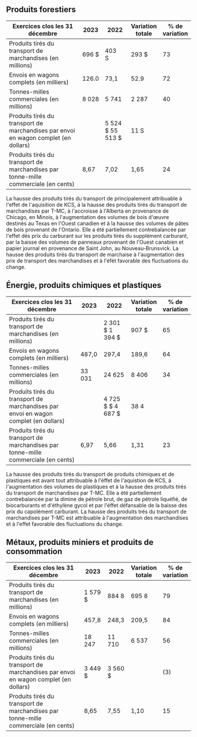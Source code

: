 ## Produits forestiers

| Exercices clos les 31 décembre                                                      | 2023   | 2022               | Variation<br>totale | % de<br>variation |
|-------------------------------------------------------------------------------------|--------|--------------------|---------------------|-------------------|
| Produits tirés du transport de marchandises (en millions)                           | 696 \$ | 403<br>S           | 293 \$              | 73                |
| Envois en wagons complets (en milliers)                                             | 126.0  | 73,1               | 52.9                | 72                |
| Tonnes-milles commerciales (en millions)                                            | 8 028  | 5 741              | 2 287               | 40                |
| Produits tirés du transport de marchandises par envoi en wagon complet (en dollars) |        | 5 524 \$ 55 513 \$ | 11 S                |                   |
| Produits tirés du transport de marchandises par tonne-mille commerciale (en cents)  | 8,67   | 7,02               | 1,65                | 24                |

La hausse des produits tirés du transport de principalement attribuable à l'effet de l'aquisition de KCS, à la hausse des produits tirés du transport de marchandises par T-MC, à l'accroisse à l'Alberta en provenance de Chicago, en Minois, à l'augmentation des volumes de bois d'œuvre destinés au Texas en l'Ouest canadien et à la hausse des volumes de pâtes de bois provenant de l'Ontario. Elle a été partiellement contrebalancée par l'effet dés prix du carburant sur les produits tirés du supplément carburant, par la baisse des volumes de panneaux provenant de l'Ouest canabien et papier journal en provenance de Saint John, au Nouveau-Brunsvick. La hausse des produits tirés du transport de marchaise à l'augmentation des prix de transport des marchandises et à l'éfét favorable des fluctuations du change.

## Énergie, produits chimiques et plastiques

| Exercices clos les 31 décembre                                                      | 2023   | 2022                 | Variation<br>totale | % de<br>variation |
|-------------------------------------------------------------------------------------|--------|----------------------|---------------------|-------------------|
| Produits tirés du transport de marchandises (en millions)                           |        | 2 301 \$ 1 394 \$    | 907 \$              | 65                |
| Envois en wagons complets (en milliers)                                             | 487,0  | 297,4                | 189,6               | 64                |
| Tonnes-milles commerciales (en millions)                                            | 33 031 | 24 625               | 8 406               | 34                |
| Produits tirés du transport de marchandises par envoi en wagon complet (en dollars) |        | 4 725 \$ \$ 4 687 \$ | 38 4                |                   |
| Produits tirés du transport de marchandises par tonne-mille commerciale (en cents)  | 6,97   | 5,66                 | 1,31                | 23                |

La hausse des produits tirés du transport de produits chimiques et de plastiques est avant tout attribuable à l'éffet de l'aquistion de KCS, à l'augmentation des volumes de plastiques et à la hausse des produits tirés du transport de marchandises par T-MC. Elle a été partiellement contrebalancée par la dimine de pétrole brut, de gaz de pétrole liquéfié, de biocarburants et d'éthylène gycol et par l'éffet défansable de la baisse des prix du capolément carburant. La hausse des produits trés du transport de marchandises par T-MC est attribuable à l'augmentation des marchandises et à l'effet favorable des fluctuations du change.

## Métaux, produits miniers et produits de consommation

| Exercices clos les 31 décembre                                                      | 2023      | 2022     | Variation<br>totale | % de<br>variation |
|-------------------------------------------------------------------------------------|-----------|----------|---------------------|-------------------|
| Produits tirés du transport de marchandises (en millions)                           | 1 579 \$  | 884 8    | 695 8               | 79                |
| Envois en wagons complets (en milliers)                                             | 457,8     | 248,3    | 209,5               | 84                |
| Tonnes-milles commerciales (en millions)                                            | 18 247    | 11 710   | 6 537               | 56                |
| Produits tirés du transport de marchandises par envoi en wagon complet (en dollars) | 3 449  \$ | 3 560 \$ |                     | (3)               |
| Produits tirés du transport de marchandises par tonne-mille commerciale (en cents)  | 8,65      | 7,55     | 1,10                | 15                |